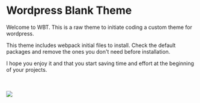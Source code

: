 # Wordpress Blank Theme
Welcome to WBT. This is a raw theme to initiate coding a custom theme for wordpress.

This theme includes webpack initial files to install. Check the default packages and remove the ones you don't need before installation.

I hope you enjoy it and that you start saving time and effort at the beginning of your projects.

<br><br>
<img src="https://media1.tenor.com/images/d6fcd41b8522f719964a946b18367d27/tenor.gif?itemid=12626969">
